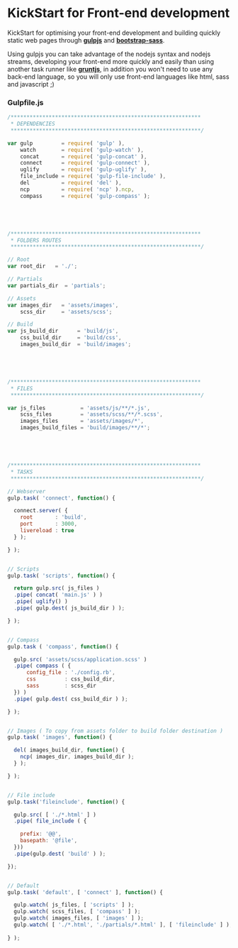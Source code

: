 # KickStart for Front-end development

KickStart for optimising your front-end development and building quickly static web pages through [**gulpjs**](http://gulpjs.com/) and [**bootstrap-sass**](https://github.com/twbs/bootstrap-sass).

Using gulpjs you can take advantage of the nodejs syntax and nodejs streams, developing your front-end more quickly and easily than using another task runner like [**gruntjs**](http://gruntjs.com/), in addition you won't need to use any back-end language, so you will only use front-end languages like html, sass and javascript ;)

### Gulpfile.js
```javascript
/************************************************************
 * DEPENDENCIES
 ************************************************************/

var gulp         = require( 'gulp' ),
    watch        = require( 'gulp-watch' ),
    concat       = require( 'gulp-concat' ),
    connect      = require( 'gulp-connect' ),
    uglify       = require( 'gulp-uglify' ),
    file_include = require( 'gulp-file-include' ),
    del          = require( 'del' ),
    ncp          = require( 'ncp' ).ncp,
    compass      = require( 'gulp-compass' );





/************************************************************
 * FOLDERS ROUTES
 ************************************************************/

// Root
var root_dir   = './';

// Partials
var partials_dir  = 'partials';

// Assets
var images_dir   = 'assets/images',
    scss_dir     = 'assets/scss';

// Build
var js_build_dir      = 'build/js',
    css_build_dir     = 'build/css',
    images_build_dir  = 'build/images';





/************************************************************
 * FILES
 ************************************************************/

var js_files           = 'assets/js/**/*.js',
    scss_files         = 'assets/scss/**/*.scss',
    images_files       = 'assets/images/*',
    images_build_files = 'build/images/**/*';





/************************************************************
 * TASKS
 ************************************************************/

// Webserver 
gulp.task( 'connect', function() {

  connect.server( {
    root       : 'build',
    port       : 3000,
    livereload : true
  } );

} );


// Scripts
gulp.task( 'scripts', function() {

  return gulp.src( js_files )
  .pipe( concat( 'main.js' ) )
  .pipe( uglify() )
  .pipe( gulp.dest( js_build_dir ) );

} );


// Compass
gulp.task ( 'compass', function() {

  gulp.src( 'assets/scss/application.scss' )
  .pipe( compass ( { 
      config_file : './config.rb',
      css         : css_build_dir,
      sass        : scss_dir
  }) )
  .pipe( gulp.dest( css_build_dir ) );

} );


// Images ( To copy from assets folder to build folder destination )
gulp.task( 'images', function() { 

  del( images_build_dir, function() {
    ncp( images_dir, images_build_dir );
  } );

} );


// File include
gulp.task('fileinclude', function() {

  gulp.src( [ './*.html' ] )
  .pipe( file_include ( {

    prefix: '@@',
    basepath: '@file',
  }))
  .pipe(gulp.dest( 'build' ) );

});


// Default
gulp.task( 'default', [ 'connect' ], function() {

  gulp.watch( js_files, [ 'scripts' ] );
  gulp.watch( scss_files, [ 'compass' ] );
  gulp.watch( images_files, [ 'images' ] );
  gulp.watch( [ './*.html', './partials/*.html' ], [ 'fileinclude' ] );
  
} );
```
